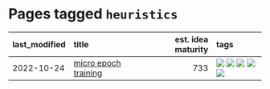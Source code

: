 # Pages tagged `heuristics`

|last_modified|title|est. idea maturity|tags
|:---|:---|---:|:---|
|2022-10-24|[micro epoch training](../micro-epoch.md)|733|[![](https://img.shields.io/badge/tag-augmentation-8b768)](../tags/augmentation.md) [![](https://img.shields.io/badge/tag-dataset-3a9a4f)](../tags/dataset.md) [![](https://img.shields.io/badge/tag-heuristics-3c3258)](../tags/heuristics.md) [![](https://img.shields.io/badge/tag-tooling-35d420)](../tags/tooling.md) [![](https://img.shields.io/badge/tag-training-cc5ed7)](../tags/training.md)|